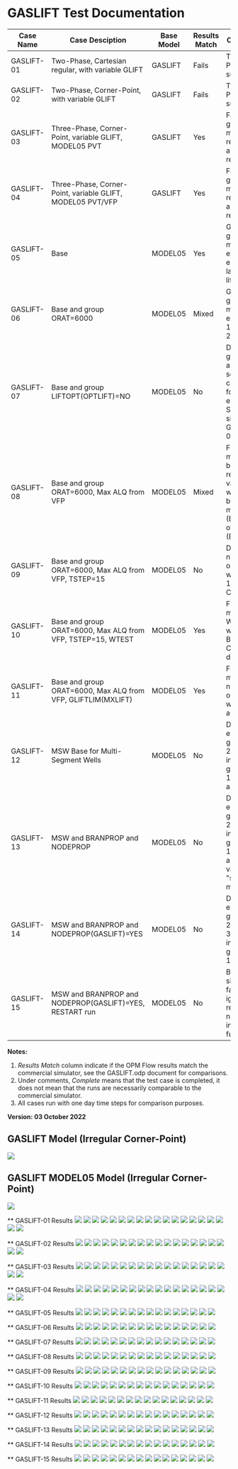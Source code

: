 # GASLIFT Test Documentation

Case Name | Case Desciption                                               | Base Model | Results<br />Match | Comments |
--------- | -----------------------------                                 | ---------- | ------- | ------------------------------------- |
GASLIFT-01| Two-Phase, Cartesian regular, with variable GLIFT             | GASLIFT    | Fails  | Two-Phase not supported.
GASLIFT-02| Two-Phase, Corner-Point, with variable GLIFT                  | GASLIFT    | Fails  | Two-Phase not supported.
GASLIFT-03| Three-Phase, Corner-Point, variable GLIFT, MODEL05 PVT        | GASLIFT    | Yes    | Fair to good well match - results apprear reasonable. 
GASLIFT-04| Three-Phase, Corner-Point, variable GLIFT, MODEL05 PVT/VFP    | GASLIFT    | Yes    | Fair to good well match - results apprear reasonable. 
GASLIFT-05| Base                                                          | MODEL05    | Yes    | Generally good well match except at end due to lack of gas lift.
GASLIFT-06| Base and group ORAT=6000                                      | MODEL05    | Mixed  | Generally good well match, except C1-1H and C-2H.  
GASLIFT-07| Base and group LIFTOPT(OPTLIFT)=NO                            | MODEL05    | No     | Different, gas lift not applied in some casesB-1H for example, Should be similar to GASLIFT-05.
GASLIFT-08| Base and group ORAT=6000, Max ALQ from VFP                    | MODEL05    | Mixed  | Field matches, but well results are variable, with some being well matched (B-1H) others not (B-2H).  
GASLIFT-09| Base and group ORAT=6000, Max ALQ from VFP, TSTEP=15          | MODEL05    | No     | Different, no gas lift on several wells (B-1H, B-3H, C-1H).
GASLIFT-10| Base and group ORAT=6000, Max ALQ from VFP, TSTEP=15, WTEST   | MODEL05    | Yes    | Field matches, WTEST works, well B-3H and C-2H different.
GASLIFT-11| Base and group ORAT=6000, Max ALQ from VFP, GLIFTLIM(MXLIFT)  | MODEL05    | Yes    | Field matches, no gas lift on several wells B-2H and C-1H. 
GASLIFT-12| MSW Base for Multi-Segment Wells                              | MODEL05    | No     | Different, either no gas lift (B-2H) or insufficent gas lift (B-1H, B-3H, and C-2H). 
GASLIFT-13| MSW and BRANPROP and NODEPROP                                 | MODEL05    | No     | Different, either no gas lift (B-2H) or insufficent gas lift (B-1H, B-3H, and C-2H), various "switching" messages.
GASLIFT-14| MSW and BRANPROP and NODEPROP(GASLIFT)=YES                    | MODEL05    | No     | Different, either no gas lift (B-2H and B-3H) or insufficent gas lift (B-1H,
GASLIFT-15| MSW and BRANPROP and NODEPROP(GASLIFT)=YES, RESTART run       | MODEL05    | No     | Both simulators fail - ignore results for now,  will investigate further.
           
**Notes:** 

1.   _Results Match_ column indicate if the OPM Flow results match the commercial simulator, see the GASLIFT.odp document for comparisons.
2.   Under comments, _Complete_ means that the test case is completed, it does not mean that the runs are necessarily comparable to the commercial simulator.
3.   All cases run with one day time steps for comparison purposes.

**Version: 03 October 2022**

## GASLIFT Model (Irregular Corner-Point)
![](plots/GASLIFT.jpg)

## GASLIFT MODEL05 Model (Irregular Corner-Point)

![](plots/GASLIFT_MODEL05.jpg)


 ** GASLIFT-01 Results
![](plots/GASLIFT-01-Field_Production_Comparison_Plot.png)
![](plots/GASLIFT-01-Well_OP_A01_Oil_Gas_Lift_Performance_Plot.png)
![](plots/GASLIFT-01-Well_OP_A01_Pressure_Comparison_Plot.png)
![](plots/GASLIFT-01-Well_OP_A01_Production_Performance.png)
![](plots/GASLIFT-01-Well_OP_A02_Oil_Gas_Lift_Performance_Plot.png)
![](plots/GASLIFT-01-Well_OP_A02_Pressure_Comparison_Plot.png)
![](plots/GASLIFT-01-Well_OP_A02_Production_Performance.png)
![](plots/GASLIFT-01-Well_OP_B01_Oil_Gas_Lift_Performance_Plot.png)
![](plots/GASLIFT-01-Well_OP_B01_Pressure_Comparison_Plot.png)
![](plots/GASLIFT-01-Well_OP_B01_Production_Performance.png)
![](plots/GASLIFT-01-Well_OP_B02_Oil_Gas_Lift_Performance_Plot.png)
![](plots/GASLIFT-01-Well_OP_B02_Pressure_Comparison_Plot.png)
![](plots/GASLIFT-01-Well_OP_B02_Production_Performance.png)
![](plots/GASLIFT-01-Well_OP_C01_Oil_Gas_Lift_Performance_Plot.png)
![](plots/GASLIFT-01-Well_OP_C01_Pressure_Comparison_Plot.png)
![](plots/GASLIFT-01-Well_OP_C01_Production_Performance.png)
![](plots/GASLIFT-01-Well_OP_C02_Oil_Gas_Lift_Performance_Plot.png)
![](plots/GASLIFT-01-Well_OP_C02_Pressure_Comparison_Plot.png)
![](plots/GASLIFT-01-Well_OP_C02_Production_Performance.png)

 ** GASLIFT-02 Results
![](plots/GASLIFT-02-Field_Production_Comparison_Plot.png)
![](plots/GASLIFT-02-Well_OP_A01_Oil_Gas_Lift_Performance_Plot.png)
![](plots/GASLIFT-02-Well_OP_A01_Pressure_Comparison_Plot.png)
![](plots/GASLIFT-02-Well_OP_A01_Production_Performance.png)
![](plots/GASLIFT-02-Well_OP_A02_Oil_Gas_Lift_Performance_Plot.png)
![](plots/GASLIFT-02-Well_OP_A02_Pressure_Comparison_Plot.png)
![](plots/GASLIFT-02-Well_OP_A02_Production_Performance.png)
![](plots/GASLIFT-02-Well_OP_B01_Oil_Gas_Lift_Performance_Plot.png)
![](plots/GASLIFT-02-Well_OP_B01_Pressure_Comparison_Plot.png)
![](plots/GASLIFT-02-Well_OP_B01_Production_Performance.png)
![](plots/GASLIFT-02-Well_OP_B02_Oil_Gas_Lift_Performance_Plot.png)
![](plots/GASLIFT-02-Well_OP_B02_Pressure_Comparison_Plot.png)
![](plots/GASLIFT-02-Well_OP_B02_Production_Performance.png)
![](plots/GASLIFT-02-Well_OP_C01_Oil_Gas_Lift_Performance_Plot.png)
![](plots/GASLIFT-02-Well_OP_C01_Pressure_Comparison_Plot.png)
![](plots/GASLIFT-02-Well_OP_C01_Production_Performance.png)
![](plots/GASLIFT-02-Well_OP_C02_Oil_Gas_Lift_Performance_Plot.png)
![](plots/GASLIFT-02-Well_OP_C02_Pressure_Comparison_Plot.png)
![](plots/GASLIFT-02-Well_OP_C02_Production_Performance.png)

 ** GASLIFT-03 Results
![](plots/GASLIFT-03-Field_Production_Comparison_Plot.png)
![](plots/GASLIFT-03-Well_OP_A01_Oil_Gas_Lift_Performance_Plot.png)
![](plots/GASLIFT-03-Well_OP_A01_Pressure_Comparison_Plot.png)
![](plots/GASLIFT-03-Well_OP_A01_Production_Performance.png)
![](plots/GASLIFT-03-Well_OP_A02_Oil_Gas_Lift_Performance_Plot.png)
![](plots/GASLIFT-03-Well_OP_A02_Pressure_Comparison_Plot.png)
![](plots/GASLIFT-03-Well_OP_A02_Production_Performance.png)
![](plots/GASLIFT-03-Well_OP_B01_Oil_Gas_Lift_Performance_Plot.png)
![](plots/GASLIFT-03-Well_OP_B01_Pressure_Comparison_Plot.png)
![](plots/GASLIFT-03-Well_OP_B01_Production_Performance.png)
![](plots/GASLIFT-03-Well_OP_B02_Oil_Gas_Lift_Performance_Plot.png)
![](plots/GASLIFT-03-Well_OP_B02_Pressure_Comparison_Plot.png)
![](plots/GASLIFT-03-Well_OP_B02_Production_Performance.png)
![](plots/GASLIFT-03-Well_OP_C01_Oil_Gas_Lift_Performance_Plot.png)
![](plots/GASLIFT-03-Well_OP_C01_Pressure_Comparison_Plot.png)
![](plots/GASLIFT-03-Well_OP_C01_Production_Performance.png)
![](plots/GASLIFT-03-Well_OP_C02_Oil_Gas_Lift_Performance_Plot.png)
![](plots/GASLIFT-03-Well_OP_C02_Pressure_Comparison_Plot.png)
![](plots/GASLIFT-03-Well_OP_C02_Production_Performance.png)

 ** GASLIFT-04 Results
![](plots/GASLIFT-04-Field_Production_Comparison_Plot.png)
![](plots/GASLIFT-04-Well_OP_A01_Oil_Gas_Lift_Performance_Plot.png)
![](plots/GASLIFT-04-Well_OP_A01_Pressure_Comparison_Plot.png)
![](plots/GASLIFT-04-Well_OP_A01_Production_Performance.png)
![](plots/GASLIFT-04-Well_OP_A02_Oil_Gas_Lift_Performance_Plot.png)
![](plots/GASLIFT-04-Well_OP_A02_Pressure_Comparison_Plot.png)
![](plots/GASLIFT-04-Well_OP_A02_Production_Performance.png)
![](plots/GASLIFT-04-Well_OP_B01_Oil_Gas_Lift_Performance_Plot.png)
![](plots/GASLIFT-04-Well_OP_B01_Pressure_Comparison_Plot.png)
![](plots/GASLIFT-04-Well_OP_B01_Production_Performance.png)
![](plots/GASLIFT-04-Well_OP_B02_Oil_Gas_Lift_Performance_Plot.png)
![](plots/GASLIFT-04-Well_OP_B02_Pressure_Comparison_Plot.png)
![](plots/GASLIFT-04-Well_OP_B02_Production_Performance.png)
![](plots/GASLIFT-04-Well_OP_C01_Oil_Gas_Lift_Performance_Plot.png)
![](plots/GASLIFT-04-Well_OP_C01_Pressure_Comparison_Plot.png)
![](plots/GASLIFT-04-Well_OP_C01_Production_Performance.png)
![](plots/GASLIFT-04-Well_OP_C02_Oil_Gas_Lift_Performance_Plot.png)
![](plots/GASLIFT-04-Well_OP_C02_Pressure_Comparison_Plot.png)
![](plots/GASLIFT-04-Well_OP_C02_Production_Performance.png)


 ** GASLIFT-05 Results
![](plots/GASLIFT-05-Field_Production_Comparison_Plot.png)
![](plots/GASLIFT-05-Well_B_1H_Oil_Gas_Lift_Performance_Plot.png)
![](plots/GASLIFT-05-Well_B_1H_Pressure_Comparison_Plot.png)
![](plots/GASLIFT-05-Well_B_1H_Production_Performance.png)
![](plots/GASLIFT-05-Well_B_2H_Oil_Gas_Lift_Performance_Plot.png)
![](plots/GASLIFT-05-Well_B_2H_Pressure_Comparison_Plot.png)
![](plots/GASLIFT-05-Well_B_2H_Production_Performance.png)
![](plots/GASLIFT-05-Well_B_3H_Oil_Gas_Lift_Performance_Plot.png)
![](plots/GASLIFT-05-Well_B_3H_Pressure_Comparison_Plot.png)
![](plots/GASLIFT-05-Well_B_3H_Production_Performance.png)
![](plots/GASLIFT-05-Well_C_1H_Oil_Gas_Lift_Performance_Plot.png)
![](plots/GASLIFT-05-Well_C_1H_Pressure_Comparison_Plot.png)
![](plots/GASLIFT-05-Well_C_1H_Production_Performance.png)
![](plots/GASLIFT-05-Well_C_2H_Oil_Gas_Lift_Performance_Plot.png)
![](plots/GASLIFT-05-Well_C_2H_Pressure_Comparison_Plot.png)
![](plots/GASLIFT-05-Well_C_2H_Production_Performance.png)

 ** GASLIFT-06 Results
![](plots/GASLIFT-06-Field_Production_Comparison_Plot.png)
![](plots/GASLIFT-06-Well_B_1H_Oil_Gas_Lift_Performance_Plot.png)
![](plots/GASLIFT-06-Well_B_1H_Pressure_Comparison_Plot.png)
![](plots/GASLIFT-06-Well_B_1H_Production_Performance.png)
![](plots/GASLIFT-06-Well_B_2H_Oil_Gas_Lift_Performance_Plot.png)
![](plots/GASLIFT-06-Well_B_2H_Pressure_Comparison_Plot.png)
![](plots/GASLIFT-06-Well_B_2H_Production_Performance.png)
![](plots/GASLIFT-06-Well_B_3H_Oil_Gas_Lift_Performance_Plot.png)
![](plots/GASLIFT-06-Well_B_3H_Pressure_Comparison_Plot.png)
![](plots/GASLIFT-06-Well_B_3H_Production_Performance.png)
![](plots/GASLIFT-06-Well_C_1H_Oil_Gas_Lift_Performance_Plot.png)
![](plots/GASLIFT-06-Well_C_1H_Pressure_Comparison_Plot.png)
![](plots/GASLIFT-06-Well_C_1H_Production_Performance.png)
![](plots/GASLIFT-06-Well_C_2H_Oil_Gas_Lift_Performance_Plot.png)
![](plots/GASLIFT-06-Well_C_2H_Pressure_Comparison_Plot.png)
![](plots/GASLIFT-06-Well_C_2H_Production_Performance.png)

 ** GASLIFT-07 Results
![](plots/GASLIFT-07-Field_Production_Comparison_Plot.png)
![](plots/GASLIFT-07-Well_B_1H_Oil_Gas_Lift_Performance_Plot.png)
![](plots/GASLIFT-07-Well_B_1H_Pressure_Comparison_Plot.png)
![](plots/GASLIFT-07-Well_B_1H_Production_Performance.png)
![](plots/GASLIFT-07-Well_B_2H_Oil_Gas_Lift_Performance_Plot.png)
![](plots/GASLIFT-07-Well_B_2H_Pressure_Comparison_Plot.png)
![](plots/GASLIFT-07-Well_B_2H_Production_Performance.png)
![](plots/GASLIFT-07-Well_B_3H_Oil_Gas_Lift_Performance_Plot.png)
![](plots/GASLIFT-07-Well_B_3H_Pressure_Comparison_Plot.png)
![](plots/GASLIFT-07-Well_B_3H_Production_Performance.png)
![](plots/GASLIFT-07-Well_C_1H_Oil_Gas_Lift_Performance_Plot.png)
![](plots/GASLIFT-07-Well_C_1H_Pressure_Comparison_Plot.png)
![](plots/GASLIFT-07-Well_C_1H_Production_Performance.png)
![](plots/GASLIFT-07-Well_C_2H_Oil_Gas_Lift_Performance_Plot.png)
![](plots/GASLIFT-07-Well_C_2H_Pressure_Comparison_Plot.png)
![](plots/GASLIFT-07-Well_C_2H_Production_Performance.png)

 ** GASLIFT-08 Results
![](plots/GASLIFT-08-Field_Production_Comparison_Plot.png)
![](plots/GASLIFT-08-Well_B_1H_Oil_Gas_Lift_Performance_Plot.png)
![](plots/GASLIFT-08-Well_B_1H_Pressure_Comparison_Plot.png)
![](plots/GASLIFT-08-Well_B_1H_Production_Performance.png)
![](plots/GASLIFT-08-Well_B_2H_Oil_Gas_Lift_Performance_Plot.png)
![](plots/GASLIFT-08-Well_B_2H_Pressure_Comparison_Plot.png)
![](plots/GASLIFT-08-Well_B_2H_Production_Performance.png)
![](plots/GASLIFT-08-Well_B_3H_Oil_Gas_Lift_Performance_Plot.png)
![](plots/GASLIFT-08-Well_B_3H_Pressure_Comparison_Plot.png)
![](plots/GASLIFT-08-Well_B_3H_Production_Performance.png)
![](plots/GASLIFT-08-Well_C_1H_Oil_Gas_Lift_Performance_Plot.png)
![](plots/GASLIFT-08-Well_C_1H_Pressure_Comparison_Plot.png)
![](plots/GASLIFT-08-Well_C_1H_Production_Performance.png)
![](plots/GASLIFT-08-Well_C_2H_Oil_Gas_Lift_Performance_Plot.png)
![](plots/GASLIFT-08-Well_C_2H_Pressure_Comparison_Plot.png)
![](plots/GASLIFT-08-Well_C_2H_Production_Performance.png)

 ** GASLIFT-09 Results
![](plots/GASLIFT-09-Field_Production_Comparison_Plot.png)
![](plots/GASLIFT-09-Well_B_1H_Oil_Gas_Lift_Performance_Plot.png)
![](plots/GASLIFT-09-Well_B_1H_Pressure_Comparison_Plot.png)
![](plots/GASLIFT-09-Well_B_1H_Production_Performance.png)
![](plots/GASLIFT-09-Well_B_2H_Oil_Gas_Lift_Performance_Plot.png)
![](plots/GASLIFT-09-Well_B_2H_Pressure_Comparison_Plot.png)
![](plots/GASLIFT-09-Well_B_2H_Production_Performance.png)
![](plots/GASLIFT-09-Well_B_3H_Oil_Gas_Lift_Performance_Plot.png)
![](plots/GASLIFT-09-Well_B_3H_Pressure_Comparison_Plot.png)
![](plots/GASLIFT-09-Well_B_3H_Production_Performance.png)
![](plots/GASLIFT-09-Well_C_1H_Oil_Gas_Lift_Performance_Plot.png)
![](plots/GASLIFT-09-Well_C_1H_Pressure_Comparison_Plot.png)
![](plots/GASLIFT-09-Well_C_1H_Production_Performance.png)
![](plots/GASLIFT-09-Well_C_2H_Oil_Gas_Lift_Performance_Plot.png)
![](plots/GASLIFT-09-Well_C_2H_Pressure_Comparison_Plot.png)
![](plots/GASLIFT-09-Well_C_2H_Production_Performance.png)

 ** GASLIFT-10 Results
![](plots/GASLIFT-10-Field_Production_Comparison_Plot.png)
![](plots/GASLIFT-10-Well_B_1H_Oil_Gas_Lift_Performance_Plot.png)
![](plots/GASLIFT-10-Well_B_1H_Pressure_Comparison_Plot.png)
![](plots/GASLIFT-10-Well_B_1H_Production_Performance.png)
![](plots/GASLIFT-10-Well_B_2H_Oil_Gas_Lift_Performance_Plot.png)
![](plots/GASLIFT-10-Well_B_2H_Pressure_Comparison_Plot.png)
![](plots/GASLIFT-10-Well_B_2H_Production_Performance.png)
![](plots/GASLIFT-10-Well_B_3H_Oil_Gas_Lift_Performance_Plot.png)
![](plots/GASLIFT-10-Well_B_3H_Pressure_Comparison_Plot.png)
![](plots/GASLIFT-10-Well_B_3H_Production_Performance.png)
![](plots/GASLIFT-10-Well_C_1H_Oil_Gas_Lift_Performance_Plot.png)
![](plots/GASLIFT-10-Well_C_1H_Pressure_Comparison_Plot.png)
![](plots/GASLIFT-10-Well_C_1H_Production_Performance.png)
![](plots/GASLIFT-10-Well_C_2H_Oil_Gas_Lift_Performance_Plot.png)
![](plots/GASLIFT-10-Well_C_2H_Pressure_Comparison_Plot.png)
![](plots/GASLIFT-10-Well_C_2H_Production_Performance.png)

 ** GASLIFT-11 Results
![](plots/GASLIFT-11-Field_Production_Comparison_Plot.png)
![](plots/GASLIFT-11-Well_B_1H_Oil_Gas_Lift_Performance_Plot.png)
![](plots/GASLIFT-11-Well_B_1H_Pressure_Comparison_Plot.png)
![](plots/GASLIFT-11-Well_B_1H_Production_Performance.png)
![](plots/GASLIFT-11-Well_B_2H_Oil_Gas_Lift_Performance_Plot.png)
![](plots/GASLIFT-11-Well_B_2H_Pressure_Comparison_Plot.png)
![](plots/GASLIFT-11-Well_B_2H_Production_Performance.png)
![](plots/GASLIFT-11-Well_B_3H_Oil_Gas_Lift_Performance_Plot.png)
![](plots/GASLIFT-11-Well_B_3H_Pressure_Comparison_Plot.png)
![](plots/GASLIFT-11-Well_B_3H_Production_Performance.png)
![](plots/GASLIFT-11-Well_C_1H_Oil_Gas_Lift_Performance_Plot.png)
![](plots/GASLIFT-11-Well_C_1H_Pressure_Comparison_Plot.png)
![](plots/GASLIFT-11-Well_C_1H_Production_Performance.png)
![](plots/GASLIFT-11-Well_C_2H_Oil_Gas_Lift_Performance_Plot.png)
![](plots/GASLIFT-11-Well_C_2H_Pressure_Comparison_Plot.png)
![](plots/GASLIFT-11-Well_C_2H_Production_Performance.png)

 ** GASLIFT-12 Results
![](plots/GASLIFT-12-Field_Production_Comparison_Plot.png)
![](plots/GASLIFT-12-Well_B_1H_Oil_Gas_Lift_Performance_Plot.png)
![](plots/GASLIFT-12-Well_B_1H_Pressure_Comparison_Plot.png)
![](plots/GASLIFT-12-Well_B_1H_Production_Performance.png)
![](plots/GASLIFT-12-Well_B_2H_Oil_Gas_Lift_Performance_Plot.png)
![](plots/GASLIFT-12-Well_B_2H_Pressure_Comparison_Plot.png)
![](plots/GASLIFT-12-Well_B_2H_Production_Performance.png)
![](plots/GASLIFT-12-Well_B_3H_Oil_Gas_Lift_Performance_Plot.png)
![](plots/GASLIFT-12-Well_B_3H_Pressure_Comparison_Plot.png)
![](plots/GASLIFT-12-Well_B_3H_Production_Performance.png)
![](plots/GASLIFT-12-Well_C_1H_Oil_Gas_Lift_Performance_Plot.png)
![](plots/GASLIFT-12-Well_C_1H_Pressure_Comparison_Plot.png)
![](plots/GASLIFT-12-Well_C_1H_Production_Performance.png)
![](plots/GASLIFT-12-Well_C_2H_Oil_Gas_Lift_Performance_Plot.png)
![](plots/GASLIFT-12-Well_C_2H_Pressure_Comparison_Plot.png)
![](plots/GASLIFT-12-Well_C_2H_Production_Performance.png)

 ** GASLIFT-13 Results
![](plots/GASLIFT-13-Field_Production_Comparison_Plot.png)
![](plots/GASLIFT-13-Well_B_1H_Oil_Gas_Lift_Performance_Plot.png)
![](plots/GASLIFT-13-Well_B_1H_Pressure_Comparison_Plot.png)
![](plots/GASLIFT-13-Well_B_1H_Production_Performance.png)
![](plots/GASLIFT-13-Well_B_2H_Oil_Gas_Lift_Performance_Plot.png)
![](plots/GASLIFT-13-Well_B_2H_Pressure_Comparison_Plot.png)
![](plots/GASLIFT-13-Well_B_2H_Production_Performance.png)
![](plots/GASLIFT-13-Well_B_3H_Oil_Gas_Lift_Performance_Plot.png)
![](plots/GASLIFT-13-Well_B_3H_Pressure_Comparison_Plot.png)
![](plots/GASLIFT-13-Well_B_3H_Production_Performance.png)
![](plots/GASLIFT-13-Well_C_1H_Oil_Gas_Lift_Performance_Plot.png)
![](plots/GASLIFT-13-Well_C_1H_Pressure_Comparison_Plot.png)
![](plots/GASLIFT-13-Well_C_1H_Production_Performance.png)
![](plots/GASLIFT-13-Well_C_2H_Oil_Gas_Lift_Performance_Plot.png)
![](plots/GASLIFT-13-Well_C_2H_Pressure_Comparison_Plot.png)
![](plots/GASLIFT-13-Well_C_2H_Production_Performance.png)

 ** GASLIFT-14 Results
![](plots/GASLIFT-14-Field_Production_Comparison_Plot.png)
![](plots/GASLIFT-14-Well_B_1H_Oil_Gas_Lift_Performance_Plot.png)
![](plots/GASLIFT-14-Well_B_1H_Pressure_Comparison_Plot.png)
![](plots/GASLIFT-14-Well_B_1H_Production_Performance.png)
![](plots/GASLIFT-14-Well_B_2H_Oil_Gas_Lift_Performance_Plot.png)
![](plots/GASLIFT-14-Well_B_2H_Pressure_Comparison_Plot.png)
![](plots/GASLIFT-14-Well_B_2H_Production_Performance.png)
![](plots/GASLIFT-14-Well_B_3H_Oil_Gas_Lift_Performance_Plot.png)
![](plots/GASLIFT-14-Well_B_3H_Pressure_Comparison_Plot.png)
![](plots/GASLIFT-14-Well_B_3H_Production_Performance.png)
![](plots/GASLIFT-14-Well_C_1H_Oil_Gas_Lift_Performance_Plot.png)
![](plots/GASLIFT-14-Well_C_1H_Pressure_Comparison_Plot.png)
![](plots/GASLIFT-14-Well_C_1H_Production_Performance.png)
![](plots/GASLIFT-14-Well_C_2H_Oil_Gas_Lift_Performance_Plot.png)
![](plots/GASLIFT-14-Well_C_2H_Pressure_Comparison_Plot.png)
![](plots/GASLIFT-14-Well_C_2H_Production_Performance.png)

 ** GASLIFT-15 Results
![](plots/GASLIFT-15-Field_Production_Comparison_Plot.png)
![](plots/GASLIFT-15-Well_B_1H_Oil_Gas_Lift_Performance_Plot.png)
![](plots/GASLIFT-15-Well_B_1H_Pressure_Comparison_Plot.png)
![](plots/GASLIFT-15-Well_B_1H_Production_Performance.png)
![](plots/GASLIFT-15-Well_B_2H_Oil_Gas_Lift_Performance_Plot.png)
![](plots/GASLIFT-15-Well_B_2H_Pressure_Comparison_Plot.png)
![](plots/GASLIFT-15-Well_B_2H_Production_Performance.png)
![](plots/GASLIFT-15-Well_B_3H_Oil_Gas_Lift_Performance_Plot.png)
![](plots/GASLIFT-15-Well_B_3H_Pressure_Comparison_Plot.png)
![](plots/GASLIFT-15-Well_B_3H_Production_Performance.png)
![](plots/GASLIFT-15-Well_C_1H_Oil_Gas_Lift_Performance_Plot.png)
![](plots/GASLIFT-15-Well_C_1H_Pressure_Comparison_Plot.png)
![](plots/GASLIFT-15-Well_C_1H_Production_Performance.png)
![](plots/GASLIFT-15-Well_C_2H_Oil_Gas_Lift_Performance_Plot.png)
![](plots/GASLIFT-15-Well_C_2H_Pressure_Comparison_Plot.png)
![](plots/GASLIFT-15-Well_C_2H_Production_Performance.png)


